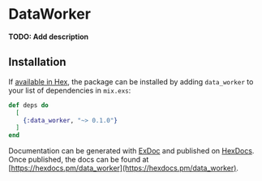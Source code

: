 # DataWorker

**TODO: Add description**

## Installation

If [available in Hex](https://hex.pm/docs/publish), the package can be installed
by adding `data_worker` to your list of dependencies in `mix.exs`:

```elixir
def deps do
  [
    {:data_worker, "~> 0.1.0"}
  ]
end
```

Documentation can be generated with [ExDoc](https://github.com/elixir-lang/ex_doc)
and published on [HexDocs](https://hexdocs.pm). Once published, the docs can
be found at [https://hexdocs.pm/data_worker](https://hexdocs.pm/data_worker).

